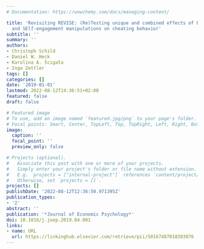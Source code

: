 ```yaml
---
# Documentation: https://wowchemy.com/docs/managing-content/

title: 'Revisiting REVISE: (Re)Testing unique and combined effects of REminding, VIsibility,
  and SElf-engagement manipulations on cheating behavior'
subtitle: ''
summary: ''
authors:
- Christoph Schild
- Daniel W. Heck
- Karolina A. Ścigała
- Ingo Zettler
tags: []
categories: []
date: '2019-01-01'
lastmod: 2022-08-12T14:36:51+02:00
featured: false
draft: false

# Featured image
# To use, add an image named `featured.jpg/png` to your page's folder.
# Focal points: Smart, Center, TopLeft, Top, TopRight, Left, Right, BottomLeft, Bottom, BottomRight.
image:
  caption: ''
  focal_point: ''
  preview_only: false

# Projects (optional).
#   Associate this post with one or more of your projects.
#   Simply enter your project's folder or file name without extension.
#   E.g. `projects = ["internal-project"]` references `content/project/deep-learning/index.md`.
#   Otherwise, set `projects = []`.
projects: []
publishDate: '2022-08-12T12:36:50.971395Z'
publication_types:
- '2'
abstract: ''
publication: '*Journal of Economic Psychology*'
doi: 10.1016/j.joep.2019.04.001
links:
- name: URL
  url: https://linkinghub.elsevier.com/retrieve/pii/S0167487018303076
---
```

